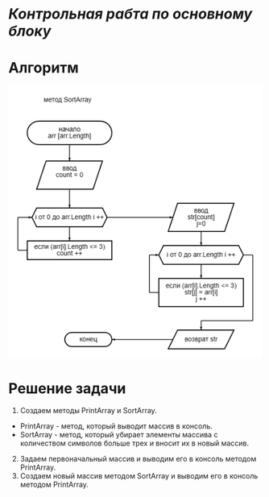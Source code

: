 # _*Контрольная рабта по основному блоку*_

# Алгоритм
![diagram (7).png](<diagram (7).png>)

# Решение задачи
1. Создаем методы PrintArray и SortArray.
* PrintArray - метод, который выводит массив в консоль.
* SortArray - метод, который убирает элементы массива с количеством символов больше трех и вносит их в новый массив.
2. Задаем первоначальный массив и выводим его в консоль методом PrintArray.
3. Создаем новый массив методом SortArray и выводим его в консоль методом PrintArray.